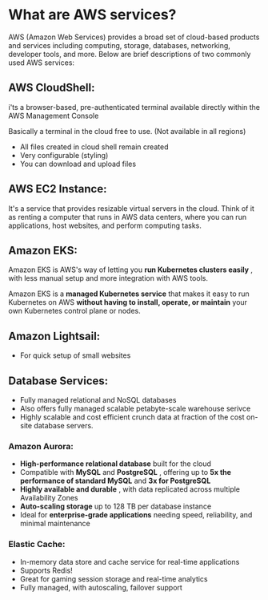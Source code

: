 # What are AWS services?

AWS (Amazon Web Services) provides a broad set of cloud-based products and services including computing, storage, databases, networking, developer tools, and more. Below are brief descriptions of two commonly used AWS services:

## AWS CloudShell:

i'ts a browser-based, pre-authenticated terminal available directly within the AWS Management Console

Basically a terminal in the cloud free to use. (Not available in all regions)

* All files created in cloud shell remain created
* Very configurable (styling)
* You can download and upload files

## AWS EC2 Instance:

It's a service that provides resizable virtual servers in the cloud. Think of it as renting a computer that runs in AWS data centers, where you can run applications, host websites, and perform computing tasks.

## Amazon EKS:

Amazon EKS is AWS's way of letting you  **run Kubernetes clusters easily** , with less manual setup and more integration with AWS tools.

Amazon EKS is a **managed Kubernetes service** that makes it easy to run Kubernetes on AWS **without having to install, operate, or maintain** your own Kubernetes control plane or nodes.

## Amazon Lightsail:

* For quick setup of small websites

## Database Services:

* Fully managed relational and NoSQL databases
* Also offers fully managed scalable petabyte-scale warehouse serivce
* Highly scalable and cost efficient crunch data at fraction of the cost on-site database servers.

### Amazon Aurora:

* **High-performance relational database** built for the cloud
* Compatible with **MySQL** and **PostgreSQL** , offering up to **5x the performance of standard MySQL** and **3x for PostgreSQL**
* **Highly available and durable** , with data replicated across multiple Availability Zones
* **Auto-scaling storage** up to 128 TB per database instance
* Ideal for **enterprise-grade applications** needing speed, reliability, and minimal maintenance

### Elastic Cache:

* In-memory data store and cache service for real-time applications
* Supports Redis!
* Great for gaming session storage and real-time analytics
* Fully managed, with autoscaling, failover support
